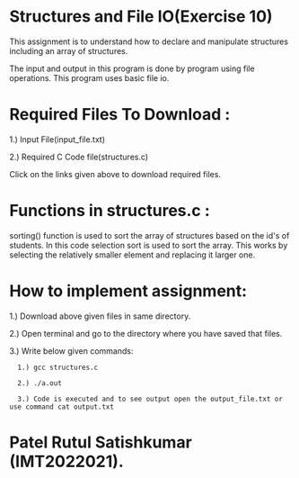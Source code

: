# Structures and File IO(Exercise 10)
  This assignment is to understand how to 
  declare and manipulate structures 
  including an array of structures.
  
  The input and output in this program is 
  done by program using file operations. 
  This program uses basic file io. 
# Required Files To Download : 
  1.) Input File(input_file.txt)
  
  2.) Required C Code file(structures.c)
  
  Click on the links given above to 
  download required files.   
# Functions in structures.c :
  sorting() function is used to sort the array of structures based on the id's of students. In this code selection sort is used to sort the array. This works by selecting the   relatively smaller element and replacing it larger one.      
# How to implement assignment:
  1.) Download above given files in same 
      directory.
      
  2.) Open terminal and go to the directory 
      where you have saved that files.
      
  3.) Write below given commands:
  
      1.) gcc structures.c
      
      2.) ./a.out
      
      3.) Code is executed and to see output open the output_file.txt or use command cat output.txt 
      
# Patel Rutul Satishkumar (IMT2022021).
